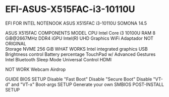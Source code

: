 # EFI-ASUS-X515FAC-i3-10110U
EFI FOR INTEL NOTENOOK ASUS X515FAC i3-10110U SOMONA 14.5

ASUS X515FAC
COMPONENTS	MODEL
CPU	Intel Core i3 10100U
RAM	8 GiB@2667MHz DDR4
iGPU	Intel(R) UHD Graphics
WiFi	Adaptador  NOT ORIGINAL  
Storage	NVME 256 GiB
WHAT WORKS
 Intel integrated graphics
 USB
 Brightness control
 Battery percentage
 TouchPad w/ Advanced Gestures
 Intel Bluetooth
 Sleep Mode
 Universal Control
 HDMI 


NOT WORK
Webcam
Airdrop

GUIDE
BIOS SETUP
Disable "Fast Boot"
Disable "Secure Boot"
Disable "VT-d" and "VT-x"
Boot-args 
SETUP
Generate your own SMBIOS
POST-INSTALL SETUP
